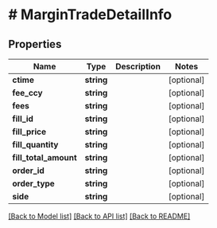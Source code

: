 # # MarginTradeDetailInfo

## Properties

Name | Type | Description | Notes
------------ | ------------- | ------------- | -------------
**ctime** | **string** |  | [optional]
**fee_ccy** | **string** |  | [optional]
**fees** | **string** |  | [optional]
**fill_id** | **string** |  | [optional]
**fill_price** | **string** |  | [optional]
**fill_quantity** | **string** |  | [optional]
**fill_total_amount** | **string** |  | [optional]
**order_id** | **string** |  | [optional]
**order_type** | **string** |  | [optional]
**side** | **string** |  | [optional]

[[Back to Model list]](../../README.md#models) [[Back to API list]](../../README.md#endpoints) [[Back to README]](../../README.md)
